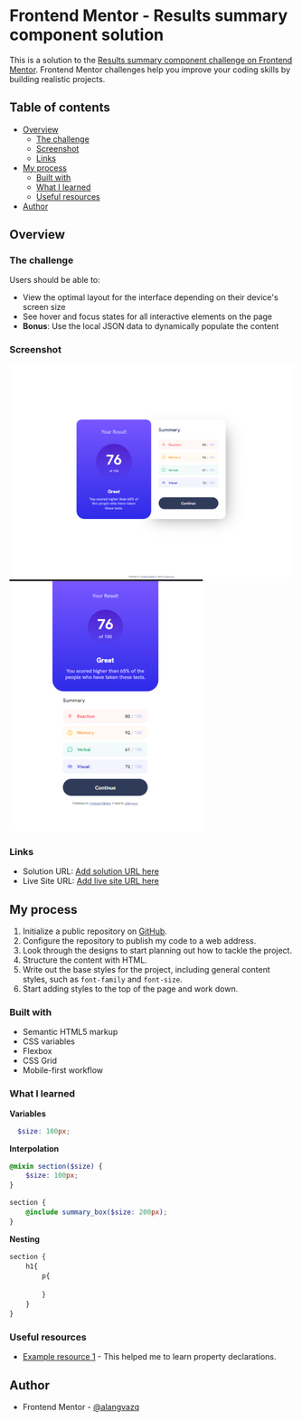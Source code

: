 # Frontend Mentor - Results summary component solution

This is a solution to the [Results summary component challenge on Frontend Mentor](https://www.frontendmentor.io/challenges/results-summary-component-CE_K6s0maV). Frontend Mentor challenges help you improve your coding skills by building realistic projects. 

## Table of contents

- [Overview](#overview)
  - [The challenge](#the-challenge)
  - [Screenshot](#screenshot)
  - [Links](#links)
- [My process](#my-process)
  - [Built with](#built-with)
  - [What I learned](#what-i-learned)
  - [Useful resources](#useful-resources)
- [Author](#author)

## Overview

### The challenge

Users should be able to:

- View the optimal layout for the interface depending on their device's screen size
- See hover and focus states for all interactive elements on the page
- **Bonus**: Use the local JSON data to dynamically populate the content

### Screenshot

![Desktop](/solution/Desktop.png)
![Mobile](/solution/Mobile.png)

### Links

- Solution URL: [Add solution URL here](https://github.com/alangvazq/Challenge01_RSC)
- Live Site URL: [Add live site URL here](https://alangvazq.github.io/Challenge01_RSC/)

## My process

1. Initialize a public repository on [GitHub](https://github.com/alangvazq/Challenge01_RSC).
2. Configure the repository to publish my code to a web address.
3. Look through the designs to start planning out how to tackle the project. 
4. Structure the content with HTML.
5. Write out the base styles for the project, including general content styles, such as `font-family` and `font-size`.
6. Start adding styles to the top of the page and work down.

### Built with

- Semantic HTML5 markup
- CSS variables
- Flexbox
- CSS Grid
- Mobile-first workflow

### What I learned

**Variables**

```scss
  $size: 100px;
```

**Interpolation**

```scss
@mixin section($size) {
    $size: 100px;
}
```
```scss
section {
    @include summary_box($size: 200px);
}
```

**Nesting**

```scss
section {
    h1{
        p{

        }
    }
}
```

### Useful resources

- [Example resource 1](https://sass-lang.com/documentation/style-rules/declarations/) - This helped me to learn property declarations.

## Author

- Frontend Mentor - [@alangvazq](https://www.frontendmentor.io/profile/alangvazq)
